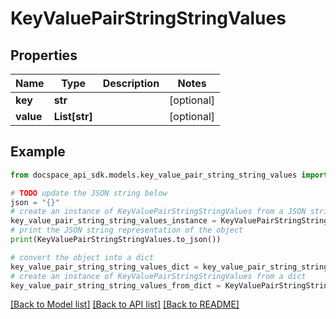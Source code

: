 # KeyValuePairStringStringValues

## Properties

Name | Type | Description | Notes
------------ | ------------- | ------------- | -------------
**key** | **str** |  | [optional] 
**value** | **List[str]** |  | [optional] 

## Example

```python
from docspace_api_sdk.models.key_value_pair_string_string_values import KeyValuePairStringStringValues

# TODO update the JSON string below
json = "{}"
# create an instance of KeyValuePairStringStringValues from a JSON string
key_value_pair_string_string_values_instance = KeyValuePairStringStringValues.from_json(json)
# print the JSON string representation of the object
print(KeyValuePairStringStringValues.to_json())

# convert the object into a dict
key_value_pair_string_string_values_dict = key_value_pair_string_string_values_instance.to_dict()
# create an instance of KeyValuePairStringStringValues from a dict
key_value_pair_string_string_values_from_dict = KeyValuePairStringStringValues.from_dict(key_value_pair_string_string_values_dict)
```
[[Back to Model list]](../README.md#documentation-for-models) [[Back to API list]](../README.md#documentation-for-api-endpoints) [[Back to README]](../README.md)


